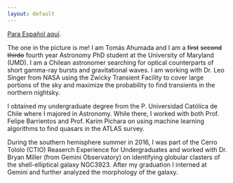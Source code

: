 ```yaml
---
layout: default
---
```



[Para Español aquí](./bio_es.html).

The one in the picture is me! I am Tomás Ahumada and I am a ~~first~~  ~~second~~ ~~thirdo~~  fourth year Astronomy PhD student at the University of Maryland (UMD). I am a Chilean astronomer searching for optical counterparts of short gamma-ray bursts and gravitational waves. I am working with Dr. Leo Singer from NASA using the Zwicky Transient Facility to cover large portions of the sky and maximize the probability to find transients in the northern nightsky. 

I obtained my undergraduate degree from the P. Universidad Católica de Chile where I majored in Astronomy. While there, I worked with both Prof. Felipe Barrientos and Prof. Karim Pichara on using machine learning algorithms to find quasars in the ATLAS survey. 

During the southern hemisphere summer in 2016, I was part of the Cerro Tololo (CTIO) Reaserch Experience for Undergraduates and worked with Dr. Bryan Miller (from Gemini Observatory) on identifying globular clasters of the shell-elliptical galaxy NGC3923. After my graduation I interned at Gemini and further analyzed the morphology of the galaxy.


